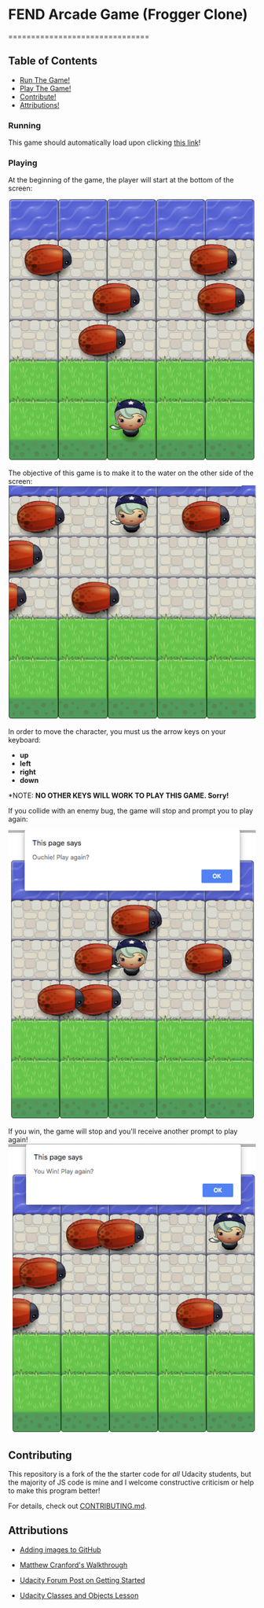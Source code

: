 # FEND Arcade Game (Frogger Clone)
===============================
## Table of Contents

* [Run The Game!](#running)
* [Play The Game!](#playing)
* [Contribute!](#contributing)
* [Attributions!](#attributions)


### Running

This game should automatically load upon clicking [this link](
https://htmlpreview.github.io/?https://github.com/RobGoelz/GWG-challenge/blob/master/frontend-nanodegree-arcade-game/index.html)!

### Playing

At the beginning of the game, the player will start at the bottom of the screen:

![Game Start](https://github.com/RobGoelz/GWG-challenge/blob/master/frontend-nanodegree-arcade-game/images/gameStart.png)

The objective of this game is to make it to the water on the other side of the screen:
![Game End](https://github.com/RobGoelz/GWG-challenge/blob/master/frontend-nanodegree-arcade-game/images/gameEnd.png)

In order to move the character, you must us the arrow keys on your keyboard:
- **up**
- **left**
- **right**
- **down**

*NOTE: **NO OTHER KEYS WILL WORK TO PLAY THIS GAME. Sorry!**

If you collide with an enemy bug, the game will stop and prompt you to play again:

![Collision](https://github.com/RobGoelz/GWG-challenge/blob/master/frontend-nanodegree-arcade-game/images/collision.png)

If you win, the game will stop and you'll receive another prompt to play again!
![Game Win](https://github.com/RobGoelz/GWG-challenge/blob/master/frontend-nanodegree-arcade-game/images/gameWin.png)

## Contributing

This repository is a fork of the the starter code for _all_ Udacity students, but the majority of JS code is mine and I welcome constructive criticism or help to make this program better!

For details, check out [CONTRIBUTING.md](CONTRIBUTING.md).

## Attributions
* [Adding images to GitHub](https://www.jefclaes.be/2012/04/add-images-to-github-readme.html)

* [Matthew Cranford's Walkthrough](https://matthewcranford.com/arcade-game-walkthrough-part-1-starter-code-breakdown/)

* [Udacity Forum Post on Getting Started](https://discussions.udacity.com/t/i-dont-understand-how-to-code-classic-arcade-game/527836/2)

* [Udacity Classes and Objects Lesson](https://goo.gl/2hfwqz)
